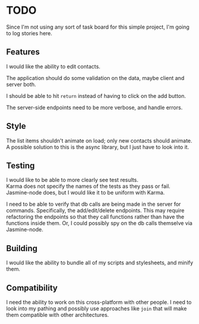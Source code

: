 # TODO

Since I'm not using any sort of task board for this simple project, I'm going to log stories here.

## Features

I would like the ability to edit contacts.

The application should do some validation on the data, maybe client and server both.

I should be able to hit `return` instead of having to click on the add button.

The server-side endpoints need to be more verbose, and handle errors.

## Style

The list items shouldn't animate on load; only new contacts should animate.
A possible solution to this is the async library, but I just have to look into it.

## Testing

I would like to be able to more clearly see test results.  
Karma does not specify the names of the tests as they pass or fail.  
Jasmine-node does, but I would like it to be uniform with Karma.

I need to be able to verify that db calls are being made in the server for commands.
Specifically, the add/edit/delete endpoints. This may require refactoring the endpoints
so that they call functions rather than have the functions inside them. Or, I could
possibly spy on the db calls themselve via Jasmine-node.

## Building

I would like the ability to bundle all of my scripts and stylesheets, and minify them.

## Compatibility

I need the ability to work on this cross-platform with other people. I need to look
into my pathing and possibly use approaches like `join` that will make them compatible
with other architectures.
